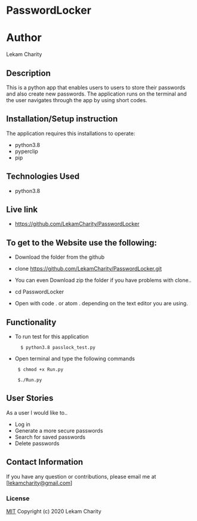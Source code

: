 # PasswordLocker

# Author

Lekam Charity

## Description

This is a python app that enables users to users to store their passwords and also create new passwords. The application runs on the terminal and the user navigates through the app by using short codes.

## Installation/Setup instruction
The application requires this installations to operate:
 * python3.8
 * pyperclip
 * pip

 ## Technologies Used 
  * python3.8

## Live link
* https://github.com/LekamCharity/PasswordLocker

## To get to the Website use the following:
* Download the folder from the github

* clone  https://github.com/LekamCharity/PasswordLocker.git 

* You can even Download zip the folder if you have problems with clone..

* cd PasswordLocker

* Open with code . or atom . depending on the text editor you are   using.

## Functionality

* To run test for this application

        $ python3.8 passlock_test.py

 * Open terminal and type the following commands

        $ chmod +x Run.py

        $./Run.py      

## User Stories
As a user l would like to..

* Log in
* Generate a more secure passwords
* Search for saved passwords
* Delete passwords

## Contact Information 

If you have any question or contributions, please email me at [lekamcharity@gmail.com]

### License
  [MIT](https://github.com/LekamCharity/githubSearch/blob/master/License) Copyright (c) 2020 Lekam Charity


